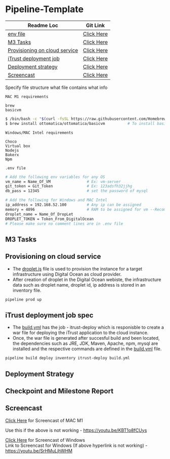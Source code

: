 # Pipeline-Template
| Readme Loc | Git Link |
| ----- | ----- |
| [env file](#env_file) |[Click Here](#env_file) |
| [M3 Tasks ](#m3_tag) | [Click Here](/lib/build.yml) |
| [Provisioning on cloud service](#provision_tag) | [Click Here](/mutation/rewrite.js) |
| [iTrust deployment job](#deployment_tag) | [Click Here](/mutation/rewrite.js) |
| [Deployment strategy](#strategy_tag) | [Click Here](/mutation/rewrite.js) |
| [Screencast ](#screencast_tag) | [Click Here](#screencast_tag)



Specify file structure what file contains what info



```MAC M1 requirements```

```text
brew
basicvm
```

``` bash
$ /bin/bash -c "$(curl -fsSL https://raw.githubusercontent.com/Homebrew/install/HEAD/install.sh)" # To install brew
$ brew install ottomatica/ottomatica/basicvm          # To install basicvm
```

```Windows/MAC Intel requirements```

```text
Choco
Virtual box
Nodejs
Bakerx
Npm
```

<a name = "env_file"></a>

```.env file```
```bash
# Add the following env variables for any OS
vm_name = Name_Of_VM                # Ex: vm-server
git_token = Git_Token               # Ex: 123adsfh32jjhg
db_pass = 12345                     # set the password of mysql 

# Add the following for Windows and MAC Intel
ip_address = 192.168.52.100         # Any ip can be assigned
memory = 4096                       # RAM to be assigned for vm --Recommended to use atleast 4GB
droplet_name = Name_Of_DropLet
DROPLET_TOKEN = Token_From_DigitalOcean
# Please make sure no comment lines are in .env file
```
<a name = "m3_tag"></a>
## M3 Tasks

<a name = "provision_tag"></a>
## Provisioning on cloud service
* The [droplet.js](/lib/droplet.js) file is used to provision the instance for a target infrastructure using Digital Ocean as cloud provider. 
* After creation of droplet in the Digital Ocean webiste, the infrastructure data such as droplet name, droplet id, ip address is stored in an inventory file.


```bash
pipeline prod up
```

<a name = "deployment_tag"></a>
## iTrust deployment job spec

* The [build.yml](/yaml/build.yml) has the job - itrust-deploy which is responisble to create a war file for deploying the iTrust application to the cloud instance.
* Once, the war file is generated after succesful build and been located, the dependencies such as JRE, JDK, Maven, Apache, npm, mysql are installed and the respective commands are defined in the [build.yml](/yaml/build.yml) file.

```bash
pipeline build deploy inventory itrust-deploy build.yml
```

<a name = "strategy_tag"></a>
## Deployment Strategy

<a name = "provision_tag"></a>
## Checkpoint and Milestone Report



<a name = "screencast_tag"></a>
## Screencast 
[Click Here](https://youtu.be/KBT1o8fCUys) for Screencast of MAC M1

Use this if the above is not working - https://youtu.be/KBT1o8fCUys

[Click Here](https://youtu.be/SrHMuLjhWHM) for Screencast of Windows
<br>
Link to Screencast for Windows (If above hyperlink is not working) - https://youtu.be/SrHMuLjhWHM
